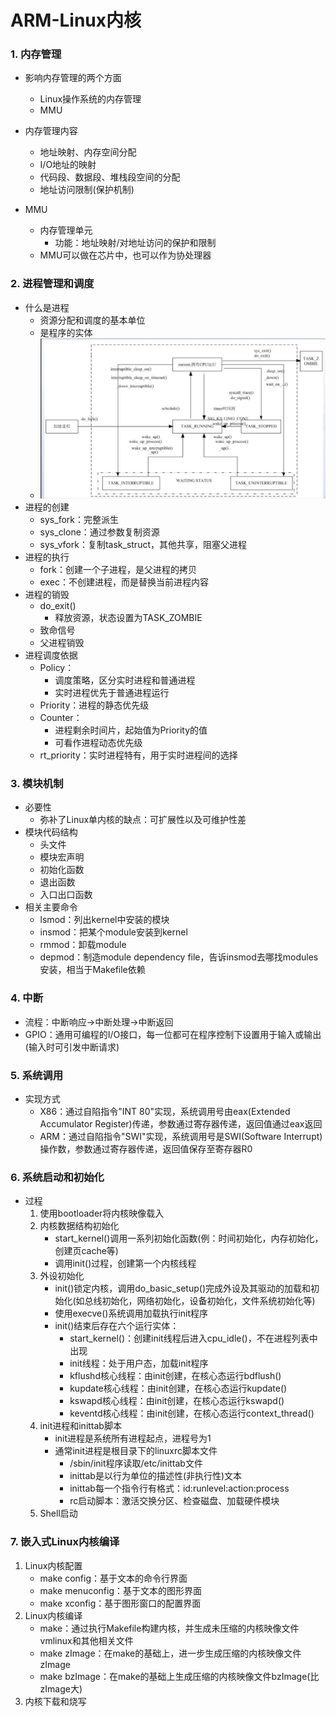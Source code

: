 # ARM-Linux内核

### 1. 内存管理

* 影响内存管理的两个方面

  * Linux操作系统的内存管理
  * MMU
* 内存管理内容

  * 地址映射、内存空间分配
  * I/O地址的映射
  * 代码段、数据段、堆栈段空间的分配
  * 地址访问限制(保护机制)
* MMU

  * 内存管理单元
    * 功能：地址映射/对地址访问的保护和限制
  * MMU可以做在芯片中，也可以作为协处理器

### 2. 进程管理和调度

* 什么是进程
  * 资源分配和调度的基本单位
  * 是程序的实体
  * ![](进程状态转变关系.png)
* 进程的创建
  * sys_fork：完整派生
  * sys_clone：通过参数复制资源
  * sys_vfork：复制task_struct，其他共享，阻塞父进程
* 进程的执行
  * fork：创建一个子进程，是父进程的拷贝
  * exec：不创建进程，而是替换当前进程内容
* 进程的销毁
  * do_exit()
    * 释放资源，状态设置为TASK_ZOMBIE
  * 致命信号
  * 父进程销毁
* 进程调度依据
  * Policy：
    * 调度策略，区分实时进程和普通进程
    * 实时进程优先于普通进程运行
  * Priority：进程的静态优先级
  * Counter：
    * 进程剩余时间片，起始值为Priority的值
    * 可看作进程动态优先级
  * rt_priority：实时进程特有，用于实时进程间的选择

### 3. 模块机制

* 必要性
  * 弥补了Linux单内核的缺点：可扩展性以及可维护性差
* 模块代码结构
  * 头文件
  * 模块宏声明
  * 初始化函数
  * 退出函数
  * 入口出口函数
* 相关主要命令
  * lsmod：列出kernel中安装的模块
  * insmod：把某个module安装到kernel
  * rmmod：卸载module
  * depmod：制造module dependency file，告诉insmod去哪找modules安装，相当于Makefile依赖

### 4. 中断

* 流程：中断响应->中断处理->中断返回
* GPIO：通用可编程的I/O接口，每一位都可在程序控制下设置用于输入或输出(输入时可引发中断请求)

### 5. 系统调用

* 实现方式
  * X86：通过自陷指令"INT 80"实现，系统调用号由eax(Extended Accumulator Register)传递，参数通过寄存器传递，返回值通过eax返回
  * ARM：通过自陷指令"SWI"实现，系统调用号是SWI(Software Interrupt)操作数，参数通过寄存器传递，返回值保存至寄存器R0

### 6. 系统启动和初始化

* 过程
  1. 使用bootloader将内核映像载入
  2. 内核数据结构初始化
     * start_kernel()调用一系列初始化函数(例：时间初始化，内存初始化，创建页cache等)
     * 调用init()过程，创建第一个内核线程
  3. 外设初始化
     * init()锁定内核，调用do_basic_setup()完成外设及其驱动的加载和初始化(如总线初始化，网络初始化，设备初始化，文件系统初始化等)
     * 使用execve()系统调用加载执行init程序
     * init()结束后存在六个运行实体：
       * start_kernel()：创建init线程后进入cpu_idle()，不在进程列表中出现
       * init线程：处于用户态，加载init程序
       * kflushd核心线程：由init创建，在核心态运行bdflush()
       * kupdate核心线程：由init创建，在核心态运行kupdate()
       * kswapd核心线程：由init创建，在核心态运行kswapd()
       * keventd核心线程：由init创建，在核心态运行context_thread()
  4. init进程和inittab脚本
     * init进程是系统所有进程起点，进程号为1
     * 通常init进程是根目录下的linuxrc脚本文件
       * /sbin/init程序读取/etc/inittab文件
       * inittab是以行为单位的描述性(非执行性)文本
       * inittab每一个指令行有格式：id:runlevel:action:process
       * rc启动脚本：激活交换分区、检查磁盘、加载硬件模块
  5. Shell启动

### 7. 嵌入式Linux内核编译

1. Linux内核配置
   * make config：基于文本的命令行界面
   * make menuconfig：基于文本的图形界面
   * make xconfig：基于图形窗口的配置界面
2. Linux内核编译
   * make：通过执行Makefile构建内核，并生成未压缩的内核映像文件vmlinux和其他相关文件
   * make zImage：在make的基础上，进一步生成压缩的内核映像文件zImage
   * make bzImage：在make的基础上生成压缩的内核映像文件bzImage(比zImage大)
3. 内核下载和烧写
